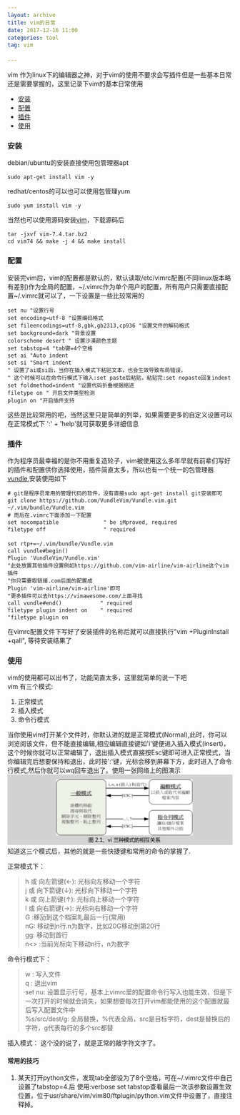 ```yaml
---
layout: archive
title: vim的日常
date: 2017-12-16 11:00
categories: tool
tag: vim

---
```

vim 作为linux下的编辑器之神，对于vim的使用不要求会写插件但是一些基本日常还是需要掌握的，这里记录下vim的基本日常使用
* [安装](#安置)
* [配置](#配置)
* [插件](#插件)
* [使用](#使用)

### 安装
debian/ubuntu的安装直接使用包管理器apt
```
sudo apt-get install vim -y
```
redhat/centos的可以也可以使用包管理yum
```
sudo yum install vim -y
```
当然也可以使用源码安装[vim](ftp://ftp.vim.org/pub/vim/unix/vim-7.4.tar.bz2)，下载源码后
```
tar -jxvf vim-7.4.tar.bz2
cd vim74 && make -j 4 && make install
```

### 配置
安装完vim后，vim的配置都是默认的，默认读取/etc/vimrc配置(不同linux版本略有差别)作为全局的配置，~/.vimrc作为单个用户的配置，所有用户只需要直接配置~/.vimrc就可以了，一下设置是一些比较常用的
```
set nu "设置行号
set encoding=utf-8 "设置编码格式
set fileencodings=utf-8,gbk,gb2313,cp936 "设置文件的解码格式
set background=dark "背景设置
colorscheme desert " 设置沙漠颜色主题
set tabstop=4 "tab键=4个空格
set ai "Auto indent
set si "Smart indent
" 设置了ai或si后，当你在插入模式下粘贴文本，也会生效导致布局错误，
" 这个时候可以在命令行模式下输入:set paste后粘贴，粘贴完:set nopaste回复indent
set foldmethod=indent "设置代码折叠根据缩进
filetype on " 开启文件类型检测
plugin on "开启插件支持
```
这些是比较常用的吧，当然这里只是简单的列举，如果需要更多的自定义设置可以在正常模式下 ':' + 'help'就可获取更多详细信息

### 插件
作为程序员最幸福的是你不用重复造轮子，vim被使用这么多年早就有前辈们写好的插件和配置供你选择使用，插件简直太多，所以也有一个统一的包管理器[vundle](https://github.com/VundleVim/Vundle.vim),安装使用如下
```
# git是程序员常用的管理代码的软件，没有直接sudo apt-get install git安装即可
git clone https://github.com/VundleVim/Vundle.vim.git ~/.vim/bundle/Vundle.vim
# 而后在.vimrc下面添加一下配置
set nocompatible              " be iMproved, required
filetype off                  " required

set rtp+=~/.vim/bundle/Vundle.vim
call vundle#begin()
Plugin 'VundleVim/Vundle.vim'
"此处放置其他插件设置例如https://github.com/vim-airline/vim-airline这个vim插件
"你只需要取链接.com后面的配置成
Plugin 'vim-airline/vim-airline'即可
"更多插件可以去https://vimawesome.com/上面寻找
call vundle#end()            " required
filetype plugin indent on    " required
"filetype plugin on

```
在vimrc配置文件下写好了安装插件的名称后就可以直接执行"vim +PluginInstall +qall", 等待安装结果了

### 使用
vim的使用都可以出书了，功能简直太多，这里就简单的说一下吧  
vim 有三个模式:
1. 正常模式
2. 插入模式
3. 命令行模式 

当你使用vim打开某个文件时，你默认进的就是正常模式(Normal),此时，你可以浏览阅该文件，但不能直接编辑,相应编辑直接键如'i'键便进入插入模式(insert)，这个时候你就可以正常编辑了，退出插入模式直接按Esc键即可进入正常模式，当你编辑完后想要保持和退出，此时按':'键，光标会移到屏幕下方，此时进入了命令行模式,然后你就可以wq回车退出了。使用一张网络上的图演示  
![](/assets/images/vim_mode.png)
知道这三个模式后，其他的就是一些快捷键和常用的命令的掌握了.

正常模式下：
> h 或 向左箭键(←): 光标向左移动一个字符  
j 或 向下箭键(↓): 光标向下移动一个字符  
k 或 向上箭键(↑): 光标向上移动一个字符  
l 或 向右箭键(→): 光标向右移动一个字符  
G :移劢到这个档案癿最后一行(常用)  
nG: 移动到n行.n为数字，比如20G移动到第20行  
gg: 移动到首行  
n<<Enter>> :当前光标向下移动n行，n为数字

命令行模式下：
> w : 写入文件  
> q : 退出vim  
> set nu: 设置显示行号，基本上vimrc里的配置命令行写入也能生效，但是下一次打开的时候就会消失，如果想要每次打开vim都能使用的这个配置就最后写入配置文件中  
> %s/src/dest/g: 全局替换，%代表全局，src是目标字符，dest是替换后的字符，g代表每行的多个src都替

插入模式：
这个没的说了，就是正常的敲字符文字了。
#### 常用的技巧
1. 某天打开python文件，发现tab全部设为了8个空格，可在~/.vimrc文件中自己设置了tabstop=4.后
使用:verbose set tabstop查看最后一次该参数设置生效位置，位于usr/share/vim/vim80/ftplugin/python.vim文件中设置了，直接注释掉。

